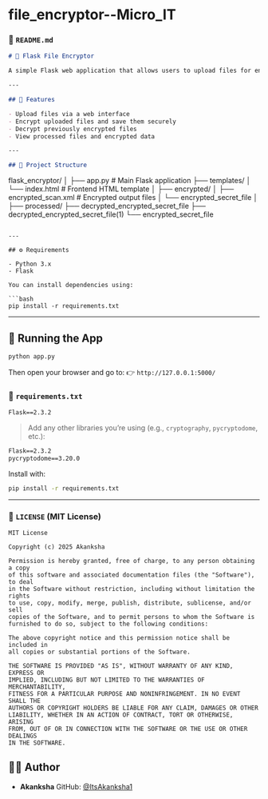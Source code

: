 # file_encryptor--Micro_IT

### 📄 `README.md`

```markdown
# 🔐 Flask File Encryptor

A simple Flask web application that allows users to upload files for encryption and decryption. This project demonstrates file handling, cryptographic operations, and web app integration using Python and Flask.

---

## 🚀 Features

- Upload files via a web interface
- Encrypt uploaded files and save them securely
- Decrypt previously encrypted files
- View processed files and encrypted data

---

## 📁 Project Structure

```

flask\_encryptor/
│
├── app.py                        # Main Flask application
├── templates/
│   └── index.html                # Frontend HTML template
│
├── encrypted/
│   ├── encrypted\_scan.xml       # Encrypted output files
│   └── encrypted\_secret\_file
│
├── processed/
├── decrypted\_encrypted\_secret\_file
├── decrypted\_encrypted\_secret\_file(1)
└── encrypted\_secret\_file

````

---

## ⚙️ Requirements

- Python 3.x
- Flask

You can install dependencies using:

```bash
pip install -r requirements.txt
````

---

## 🧪 Running the App

```bash
python app.py
```

Then open your browser and go to:
👉 `http://127.0.0.1:5000/`


### 📄 `requirements.txt`

```txt
Flask==2.3.2
```

> Add any other libraries you’re using (e.g., `cryptography`, `pycryptodome`, etc.):

```txt
Flask==2.3.2
pycryptodome==3.20.0
```

Install with:

```bash
pip install -r requirements.txt
```

---

### 📄 `LICENSE` (MIT License)

```text
MIT License

Copyright (c) 2025 Akanksha

Permission is hereby granted, free of charge, to any person obtaining a copy
of this software and associated documentation files (the "Software"), to deal
in the Software without restriction, including without limitation the rights  
to use, copy, modify, merge, publish, distribute, sublicense, and/or sell  
copies of the Software, and to permit persons to whom the Software is  
furnished to do so, subject to the following conditions:

The above copyright notice and this permission notice shall be included in  
all copies or substantial portions of the Software.

THE SOFTWARE IS PROVIDED "AS IS", WITHOUT WARRANTY OF ANY KIND, EXPRESS OR  
IMPLIED, INCLUDING BUT NOT LIMITED TO THE WARRANTIES OF MERCHANTABILITY,  
FITNESS FOR A PARTICULAR PURPOSE AND NONINFRINGEMENT. IN NO EVENT SHALL THE  
AUTHORS OR COPYRIGHT HOLDERS BE LIABLE FOR ANY CLAIM, DAMAGES OR OTHER  
LIABILITY, WHETHER IN AN ACTION OF CONTRACT, TORT OR OTHERWISE, ARISING  
FROM, OUT OF OR IN CONNECTION WITH THE SOFTWARE OR THE USE OR OTHER DEALINGS  
IN THE SOFTWARE.
```

## 👩‍💻 Author

* **Akanksha**
  GitHub: [@ItsAkanksha1](https://github.com/ItsAkanksha1)
